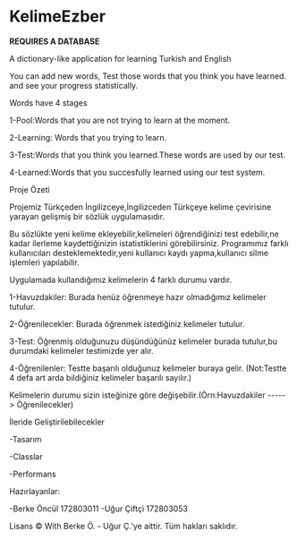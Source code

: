 # KelimeEzber

******REQUIRES A DATABASE******

 A dictionary-like application for learning Turkish and English
 
 You can add new words, Test those words that you think you have learned. and see your progress statistically.
 
 Words have 4 stages
 
 1-Pool:Words that you are not trying to learn at the moment.
 
 2-Learning: Words that you trying to learn.
 
 3-Test:Words that you think you learned.These words are used by our test.
 
 4-Learned:Words that you succesfully learned using our test system.
 
 
 
 

Proje Özeti

Projemiz Türkçeden İngilizceye,İngilizceden Türkçeye kelime çevirisine yarayan gelişmiş bir sözlük uygulamasıdır.



Bu sözlükte yeni kelime ekleyebilir,kelimeleri öğrendiğinizi test edebilir,ne kadar ilerleme kaydettiğinizin istatistiklerini görebilirsiniz.
Programımız farklı kullanıcıları desteklemektedir,yeni kullanıcı kaydı yapma,kullanıcı silme işlemleri yapılabilir.

Uygulamada kullandığımız kelimelerin 4 farklı durumu vardır.

1-Havuzdakiler: Burada henüz öğrenmeye hazır olmadığımız kelimeler tutulur.

2-Öğrenilecekler: Burada öğrenmek istediğiniz kelimeler tutulur.

3-Test: Öğrenmiş olduğunuzu düşündüğünüz kelimeler burada tutulur,bu durumdaki kelimeler testimizde yer alır.

4-Öğrenilenler: Testte başarılı olduğunuz kelimeler buraya gelir.
(Not:Testte 4 defa art arda bildiğiniz kelimeler başarılı sayılır.)


Kelimelerin durumu sizin isteğinize göre değişebilir.(Örn:Havuzdakiler -----> Öğrenilecekler)

İleride Geliştirilebilecekler

-Tasarım

-Classlar

-Performans

Hazırlayanlar:

-Berke Öncül 172803011
-Uğur Çiftçi 172803053

Lisans 
© With Berke Ö. - Uğur Ç.'ye aittir. Tüm hakları saklıdır.



